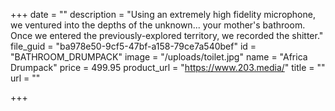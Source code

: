 +++
date = ""
description = "Using an extremely high fidelity microphone, we ventured into the depths of the unknown... your mother's bathroom. Once we entered the previously-explored territory, we recorded the shitter."
file_guid = "ba978e50-9cf5-47bf-a158-79ce7a540bef"
id = "BATHROOM_DRUMPACK"
image = "/uploads/toilet.jpg"
name = "Africa Drumpack"
price = 499.95
product_url = "https://www.203.media/"
title = ""
url = ""

+++
